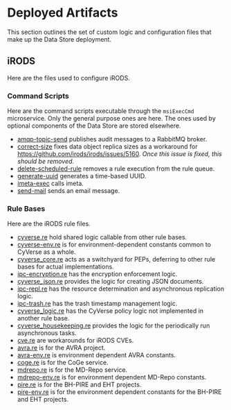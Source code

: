 # Deployed Artifacts

This section outlines the set of custom logic and configuration files that make up the Data Store deployment.

## iRODS

Here are the files used to configure iRODS.

### Command Scripts

Here are the command scripts executable through the `msiExecCmd` microservice. Only the general purpose ones are here. The ones used by optional components of the Data Store are stored elsewhere.

* [amqp-topic-send](../playbooks/files/irods/var/lib/irods/msiExecCmd_bin/amqp-topic-send) publishes audit messages to a RabbitMQ broker.
* [correct-size](../playbooks/files/irods/var/lib/irods/msiExecCmd_bin/correct-size) fixes data object replica sizes as a workaround for <https://github.com/irods/irods/issues/5160>. _Once this issue is fixed, this should be removed._
* [delete-scheduled-rule](../playbooks/files/irods/var/lib/irods/msiExecCmd_bin/delete-scheduled-rule) removes a rule execution from the rule queue.
* [generate-uuid](../playbooks/files/irods/var/lib/irods/msiExecCmd_bin/generate-uuid) generates a time-based UUID.
* [imeta-exec](../playbooks/files/irods/var/lib/irods/msiExecCmd_bin/imeta-exec) calls imeta.
* [send-mail](../playbooks/files/irods/var/lib/irods/msiExecCmd_bin/send-mail) sends an email message.

### Rule Bases

Here are the iRODS rule files.

<!-- TODO: split this into environment dependent and independent rule bases -->
* [cyverse.re](../playbooks/files/irods/etc/irods/cyverse.re) hold shared logic callable from other rule bases.
* [cyverse-env.re](../playbooks/templates/irods/etc/irods/cyverse-env.re.j2) is for environment-dependent constants common to CyVerse as a whole.
* [cyverse_core.re](../playbooks/files/irods/etc/irods/cyverse_core.re) acts as a switchyard for PEPs, deferring to other rule bases for actual implementations.
* [ipc-encryption.re](../playbooks/files/irods/etc/irods/ipc-encryption.re) has the encryption enforcement logic.
* [cyverse_json.re](../playbooks/files/irods/etc/irods/cyverse_json.re) provides the logic for creating JSON documents.
* [ipc-repl.re](../playbooks/files/irods/etc/irods/ipc-repl.re) has the resource determination and asynchronous replication logic.
* [ipc-trash.re](../playbooks/files/irods/etc/irods/ipc-trash.re) has the trash timestamp management logic.
* [cyverse_logic.re](../playbooks/files/irods/etc/irods/cyverse_logic.re) has the CyVerse policy logic not implemented in another rule base.
* [cyverse_housekeeping.re](../playbooks/files/irods/etc/irods/cyverse_housekeeping.re) provides the logic for the periodically run asynchronous tasks.
* [cve.re](../playbooks/files/irods/etc/irods/cve.re) are workarounds for iRODS CVEs.
* [avra.re](../playbooks/files/irods/etc/irods/avra.re) is for the AVRA project.
* [avra-env.re](../playbooks/templates/irods/etc/irods/avra-env.re.j2) is environment dependent AVRA constants.
* [coge.re](../playbooks/files/irods/etc/irods/coge.re) is for the CoGe service.
* [mdrepo.re](../playbooks/files/irods/etc/irods/mdrepo.re) is for the MD-Repo service.
* [mdrepo-env.re](../playbooks/templates/irods/etc/irods/mdrepo-env.re.j2) is for environment dependent MD-Repo constants.
* [pire.re](../playbooks/files/irods/etc/irods/pire.re) is for the BH-PIRE and EHT projects.
* [pire-env.re](../playbooks/templates/irods/etc/irods/pire-env.re.j2) is for the environment dependent constants for the BH-PIRE and EHT projects.
